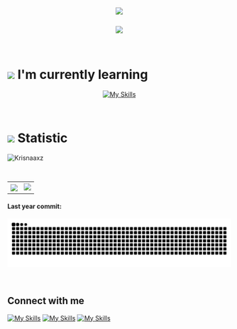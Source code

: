 <h1 align="center">
  <img src="https://readme-typing-svg.herokuapp.com/?font=8bit&size=30&center=true&vCenter=true&width=500&height=70&duration=4000&lines=Hello%2C+it's+Mang+Krisna;+Newbie+Developer!;" />
</h1>



<div align="center">
  <img src="https://user-images.githubusercontent.com/22107794/139580686-887df369-edb8-4bc8-b607-4fbf6d7e4866.gif">
<br><br><br>



<h1 align="left"> <img src="https://github.com/user-attachments/assets/b8b46085-c522-4c6d-a518-753d3245e51c" width="40" /> I'm currently learning</h1>

[![My Skills](https://skillicons.dev/icons?i=c,java,html,css,python,laravel,mysql,git,github,vscode,figma)](https://skillicons.dev)
<br><br><br>



<h1 align="left"> <img src="https://github.com/user-attachments/assets/d2c4f017-741d-4215-9421-b7f6455e2e40" width="40" /> Statistic </h1>
<p align="left"><img src="https://komarev.com/ghpvc/?username=Krisnaaxz&label=Profile%20views&color=0e75b6&style=flat" alt="Krisnaaxz" /></p>
<table>
 <tr>
    <th valign="center" >  
       <img align="left" src="https://github-readme-stats.vercel.app/api/top-langs/?username=Krisnaaxz&layout=compact&theme=dracula" />
    </th>
    <th valign="center">
       <img height="185em" src="https://github-readme-stats-eight-theta.vercel.app/api?username=Krisnaaxz&show_icons=true&theme=algolia&include_all_commits=true&count_private=true"/>    
    </th>
  </tr>
</table>

<h4 align="left">Last year commit:</h4>

![snake gif](https://github.com/Krisnaaxz/Krisnaaxz/blob/output/github-contribution-grid-snake-dark.svg)

</div>

<br>

## Connect with me
[![My Skills](https://skillicons.dev/icons?i=linkedin&theme=light)](http://www.linkedin.com/in/mangkriisnaa)
[![My Skills](https://skillicons.dev/icons?i=instagram&theme=light)](https://www.instagram.com/mangkriisnaa/)
[![My Skills](https://skillicons.dev/icons?i=gmail&theme=light)](mailto:krisnajayanova66@gmail.com)

